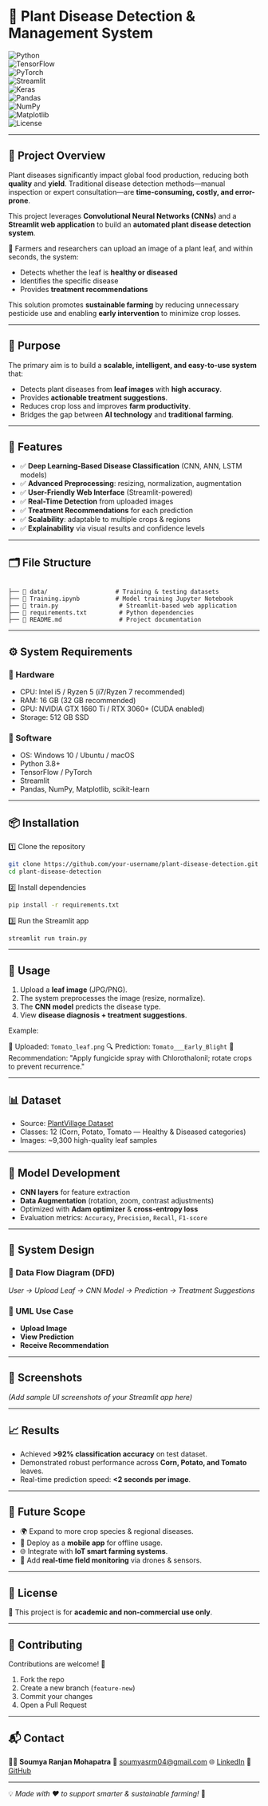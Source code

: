
# 🌱 Plant Disease Detection & Management System  

![Python](https://img.shields.io/badge/Python-3.8%2B-blue?logo=python&logoColor=white)  
![TensorFlow](https://img.shields.io/badge/TensorFlow-Deep%20Learning-FF6F00?logo=tensorflow&logoColor=white)  
![PyTorch](https://img.shields.io/badge/PyTorch-Framework-EE4C2C?logo=pytorch&logoColor=white)  
![Streamlit](https://img.shields.io/badge/Streamlit-WebApp-FF4B4B?logo=streamlit&logoColor=white)  
![Keras](https://img.shields.io/badge/Keras-API-D00000?logo=keras&logoColor=white)  
![Pandas](https://img.shields.io/badge/Pandas-Data-Analysis-150458?logo=pandas&logoColor=white)  
![NumPy](https://img.shields.io/badge/NumPy-Scientific-013243?logo=numpy&logoColor=white)  
![Matplotlib](https://img.shields.io/badge/Matplotlib-Visualization-005C5C)  
![License](https://img.shields.io/badge/License-Academic-green)  

---

## 📖 Project Overview  

Plant diseases significantly impact global food production, reducing both **quality** and **yield**. Traditional disease detection methods—manual inspection or expert consultation—are **time-consuming, costly, and error-prone**.  

This project leverages **Convolutional Neural Networks (CNNs)** and a **Streamlit web application** to build an **automated plant disease detection system**.  

🔹 Farmers and researchers can upload an image of a plant leaf, and within seconds, the system:  
- Detects whether the leaf is **healthy or diseased**  
- Identifies the specific disease  
- Provides **treatment recommendations**  

This solution promotes **sustainable farming** by reducing unnecessary pesticide use and enabling **early intervention** to minimize crop losses.  

---

## 🎯 Purpose  

The primary aim is to build a **scalable, intelligent, and easy-to-use system** that:  
- Detects plant diseases from **leaf images** with **high accuracy**.  
- Provides **actionable treatment suggestions**.  
- Reduces crop loss and improves **farm productivity**.  
- Bridges the gap between **AI technology** and **traditional farming**.  

---

## 📌 Features  

- ✅ **Deep Learning-Based Disease Classification** (CNN, ANN, LSTM models)  
- ✅ **Advanced Preprocessing**: resizing, normalization, augmentation  
- ✅ **User-Friendly Web Interface** (Streamlit-powered)  
- ✅ **Real-Time Detection** from uploaded images  
- ✅ **Treatment Recommendations** for each prediction  
- ✅ **Scalability**: adaptable to multiple crops & regions  
- ✅ **Explainability** via visual results and confidence levels  

---

## 🗂️ File Structure  

```

├── 📂 data/                   # Training & testing datasets
├── 📓 Training.ipynb          # Model training Jupyter Notebook
├── 🐍 train.py                 # Streamlit-based web application
├── 📄 requirements.txt         # Python dependencies
├── 📄 README.md                # Project documentation

````

---

## ⚙️ System Requirements  

### 🔹 Hardware  
- CPU: Intel i5 / Ryzen 5 (i7/Ryzen 7 recommended)  
- RAM: 16 GB (32 GB recommended)  
- GPU: NVIDIA GTX 1660 Ti / RTX 3060+ (CUDA enabled)  
- Storage: 512 GB SSD  

### 🔹 Software  
- OS: Windows 10 / Ubuntu / macOS  
- Python 3.8+  
- TensorFlow / PyTorch  
- Streamlit  
- Pandas, NumPy, Matplotlib, scikit-learn  

---

## 📦 Installation  

1️⃣ Clone the repository  
```bash
git clone https://github.com/your-username/plant-disease-detection.git
cd plant-disease-detection
````

2️⃣ Install dependencies

```bash
pip install -r requirements.txt
```

3️⃣ Run the Streamlit app

```bash
streamlit run train.py
```

---

## 🚀 Usage

1. Upload a **leaf image** (JPG/PNG).
2. The system preprocesses the image (resize, normalize).
3. The **CNN model** predicts the disease type.
4. View **disease diagnosis + treatment suggestions**.

Example:

🌿 Uploaded: `Tomato_leaf.png`
🔍 Prediction: `Tomato___Early_Blight`
💊 Recommendation: "Apply fungicide spray with Chlorothalonil; rotate crops to prevent recurrence."

---

## 📊 Dataset

* Source: [PlantVillage Dataset](https://www.kaggle.com/datasets/emmarex/plantdisease)
* Classes: 12 (Corn, Potato, Tomato — Healthy & Diseased categories)
* Images: \~9,300 high-quality leaf samples

---

## 🔬 Model Development

* **CNN layers** for feature extraction
* **Data Augmentation** (rotation, zoom, contrast adjustments)
* Optimized with **Adam optimizer** & **cross-entropy loss**
* Evaluation metrics: `Accuracy`, `Precision`, `Recall`, `F1-score`

---

## 📐 System Design

### 🔹 Data Flow Diagram (DFD)

*User → Upload Leaf → CNN Model → Prediction → Treatment Suggestions*

### 🔹 UML Use Case

* **Upload Image**
* **View Prediction**
* **Receive Recommendation**

---

## 📸 Screenshots

*(Add sample UI screenshots of your Streamlit app here)*

---

## 📈 Results

* Achieved **>92% classification accuracy** on test dataset.
* Demonstrated robust performance across **Corn, Potato, and Tomato** leaves.
* Real-time prediction speed: **<2 seconds per image**.

---

## 🔮 Future Scope

* 🌍 Expand to more crop species & regional diseases.
* 📱 Deploy as a **mobile app** for offline usage.
* 🌐 Integrate with **IoT smart farming systems**.
* 🤖 Add **real-time field monitoring** via drones & sensors.

---

## 📜 License

📌 This project is for **academic and non-commercial use only**.

---

## 🤝 Contributing

Contributions are welcome! 🎉

1. Fork the repo
2. Create a new branch (`feature-new`)
3. Commit your changes
4. Open a Pull Request

---

## 📬 Contact

👨‍💻 **Soumya Ranjan Mohapatra**
📧 [soumyasrm04@gmail.com](mailto:soumyasrm04@gmail.com)
🌐 [LinkedIn](https://www.linkedin.com/in/srmohapatra)
🐙 [GitHub](https://github.com/your-username)

---

💡 *Made with ❤️ to support smarter & sustainable farming!* 🌱

```
